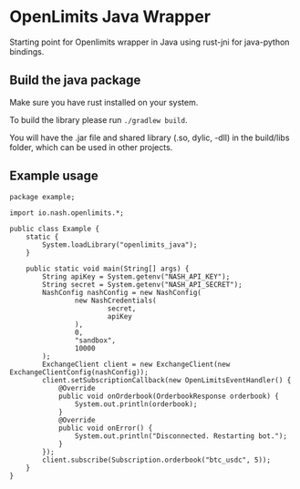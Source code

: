 # OpenLimits Java Wrapper

Starting point for Openlimits wrapper in Java using rust-jni for java-python bindings.

## Build the java package

Make sure you have rust installed on your system.

To build the library please run `./gradlew build`.

You will have the .jar file and shared library (.so, dylic, -dll) in the build/libs folder, which can be used in other projects.

## Example usage

```
package example;

import io.nash.openlimits.*;

public class Example {
    static {
        System.loadLibrary("openlimits_java");
    }

    public static void main(String[] args) {
        String apiKey = System.getenv("NASH_API_KEY");
        String secret = System.getenv("NASH_API_SECRET");
        NashConfig nashConfig = new NashConfig(
                new NashCredentials(
                        secret,
                        apiKey
                ),
                0,
                "sandbox",
                10000
        );
        ExchangeClient client = new ExchangeClient(new ExchangeClientConfig(nashConfig));
        client.setSubscriptionCallback(new OpenLimitsEventHandler() {
            @Override
            public void onOrderbook(OrderbookResponse orderbook) {
                System.out.println(orderbook);
            }
            @Override
            public void onError() {
                System.out.println("Disconnected. Restarting bot.");
            }
        });
        client.subscribe(Subscription.orderbook("btc_usdc", 5));
    }
}
```
